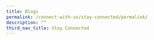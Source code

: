 ```yaml
---
title: Blogs
permalink: /connect-with-us/stay-connected/permalink/
description: ""
third_nav_title: Stay Connected
---
```

